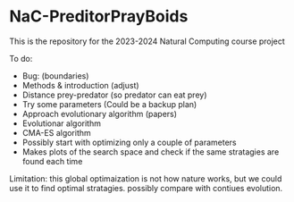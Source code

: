 # NaC-PreditorPrayBoids
This is the repository for the 2023-2024 Natural Computing course project

To do:
- Bug: (boundaries)
- Methods & introduction (adjust)
- Distance prey-predator (so predator can eat prey)
- Try some parameters (Could be a backup plan)
- Approach evolutionary algorithm (papers)
- Evolutionar algorithm 
- CMA-ES algorithm
- Possibly start with optimizing only a couple of parameters
- Makes plots of the search space and check if the same stratagies are found each time

Limitation: this global optimaization is not how nature works, but we could use it to find optimal stratagies. possibly compare with contiues evolution. 
